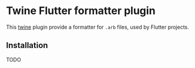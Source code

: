 # Twine Flutter formatter plugin
This [twine](https://github.com/scelis/twine) plugin provide a formatter for `.arb` files, used by Flutter projects.

## Installation
TODO
